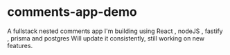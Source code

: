 # comments-app-demo
A fullstack nested comments app I'm building using React , nodeJS , fastify , prisma and postgres
Will update it consistently, still working on new features.
